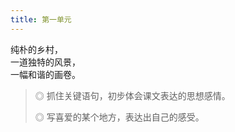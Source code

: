 ```yaml
---
title: 第一单元
---
```


纯朴的乡村，  
一道独特的风景，  
一幅和谐的画卷。  

> ◎ 抓住关键语句，初步体会课文表达的思想感情。
>
> ◎ 写喜爱的某个地方，表达出自己的感受。
